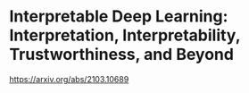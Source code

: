 # Interpretable Deep Learning: Interpretation, Interpretability, Trustworthiness, and Beyond

https://arxiv.org/abs/2103.10689